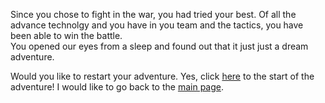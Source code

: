 Since you chose to fight in the war, you had tried your best. Of all the advance technolgy and you have in you team and the tactics, you have been able to win the battle.  
You opened our eyes from a sleep and found out that it just just a dream adventure.

Would you like to restart your adventure.
Yes, click [here](../athome.md) to the start of the adventure!
I would like to go back to the [main page](../README.md).